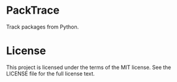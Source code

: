 # PackTrace

Track packages from Python.


# License

This project is licensed under the terms of the MIT license.
See the LICENSE file for the full license text.
